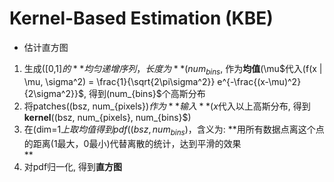 # Kernel-Based Estimation (KBE)
*   估计直方图

1.  生成(\[0,1]$的**均匀递增序列，长度为**(num_{bins}$, 作为**均值**(\mu$代入(f(x | \mu, \sigma^2) = \frac{1}{\sqrt{2\pi\sigma^2}} e^{-\frac{(x-\mu)^2}{2\sigma^2}}$, 得到(num_{bins}$个高斯分布
2.  将patches((bsz, num_{pixels})$作为**输入**(x$代入以上高斯分布, 得到**kernel**((bsz, num_{pixels}, num_{bins}$)
3.  在(dim=1$上取均值得到pdf((bsz, num_{bins})$，含义为: **用所有数据点离这个点的距离(1最大，0最小)代替离散的统计，达到平滑的效果  
    **
4.  对pdf归一化, 得到**直方图**
